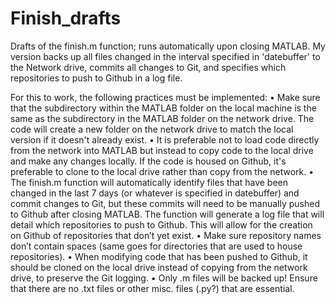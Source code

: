 # Finish_drafts
Drafts of the finish.m function; runs automatically upon closing MATLAB. My version backs up all files changed in the interval specified in 'datebuffer' to the Network drive, commits all changes to Git, and specifies which repositories to push to Github in a log file.

For this to work, the following practices must be implemented:
•	Make sure that the subdirectory within the MATLAB folder on the local machine is the same as the subdirectory in the MATLAB folder on the network drive. The code will create a new folder on the network drive to match the local version if it doesn't already exist.
•	It is preferable not to load code directly from the network into MATLAB but instead to copy code to the local drive and make any changes locally. If the code is housed on Github, it's preferable to clone to the local drive rather than copy from the network.
•	The finish.m function will automatically identify files that have been changed in the last 7 days (or whatever is specified in datebuffer) and commit changes to Git, but these commits will need to be manually pushed to Github after closing MATLAB. The function will generate a log file that will detail which repositories to push to Github. This will allow for the creation on Github of repositories that don’t yet exist.
•	Make sure repository names don’t contain spaces (same goes for directories that are used to house repositories).
•	When modifying code that has been pushed to Github, it should be cloned on the local drive instead of copying from the network drive, to preserve the Git logging.
•	Only .m files will be backed up! Ensure that there are no .txt files or other misc. files (.py?) that are essential.

